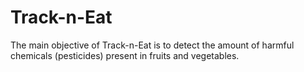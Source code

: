 # Track-n-Eat
The main objective of Track-n-Eat is to detect the amount of harmful chemicals (pesticides) present in fruits and vegetables. 
